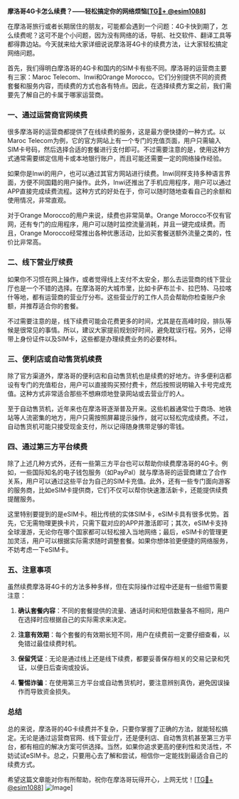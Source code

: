 **摩洛哥4G卡怎么续费？——轻松搞定你的网络烦恼[[TG💪+ @esim1088](https://t.me/s/esim1088)]**

在摩洛哥旅行或者长期居住的朋友，可能都会遇到一个问题：4G卡快到期了，怎么续费呢？这可不是个小问题，因为没有网络的话，导航、社交软件、翻译工具等都得靠边站。今天就来给大家详细说说摩洛哥4G卡的续费方法，让大家轻松搞定网络问题。

首先，我们得明白摩洛哥的4G卡和国内的SIM卡有些不同。摩洛哥的运营商主要有三家：Maroc Telecom、Inwi和Orange Morocco。它们分别提供不同的资费套餐和服务内容，而续费的方式也各有特点。因此，在选择续费方案之前，我们需要先了解自己的卡属于哪家运营商。

### **一、通过运营商官网续费**

很多摩洛哥的运营商都提供了在线续费的服务，这是最方便快捷的一种方式。以Maroc Telecom为例，它的官方网站上有一个专门的充值页面，用户只需输入SIM卡号码，然后选择合适的套餐进行支付即可。不过需要注意的是，使用这种方式通常需要绑定信用卡或本地银行账户，而且可能还需要一定的网络操作经验。

如果你是Inwi的用户，也可以通过其官方网站进行续费。Inwi同样支持多种语言界面，方便不同国籍的用户操作。此外，Inwi还推出了手机应用程序，用户可以通过APP直接完成续费流程。这种方式的好处在于，你可以随时随地查看自己的余额和使用情况，非常直观。

对于Orange Morocco的用户来说，续费也非常简单。Orange Morocco不仅有官网，还有专门的应用程序，用户可以随时监控流量消耗，并且一键完成续费。而且，Orange Morocco经常推出各种优惠活动，比如买套餐送额外流量之类的，性价比非常高。

### **二、线下营业厅续费**

如果你不习惯在网上操作，或者觉得线上支付不太安全，那么去运营商的线下营业厅也是一个不错的选择。在摩洛哥的大城市里，比如卡萨布兰卡、拉巴特、马拉喀什等地，都有运营商的营业厅分布。这些营业厅的工作人员会帮助你检查账户余额，并推荐适合你的套餐。

不过需要注意的是，线下续费可能会花费更多的时间，尤其是在高峰时段，排队等候是很常见的事情。所以，建议大家提前规划好时间，避免耽误行程。另外，记得带上身份证件以及SIM卡，这些都是办理续费业务的必要材料。

### **三、便利店或自动售货机续费**

除了官方渠道外，摩洛哥的便利店和自动售货机也是续费的好地方。许多便利店都设有专门的充值柜台，用户可以直接购买预付费卡，然后按照说明输入卡号完成充值。这种方式非常适合那些不想麻烦地登录网站或去营业厅的人。

至于自动售货机，近年来也在摩洛哥逐渐普及开来。这些机器通常位于商场、地铁站等人流密集的地方，用户只需按照屏幕提示操作，就可以轻松完成续费。不过，自动售货机可能只接受现金支付，所以记得随身携带足够的零钱。

### **四、通过第三方平台续费**

除了上述几种方式外，还有一些第三方平台也可以帮助你续费摩洛哥的4G卡。例如，一些国际知名的电子钱包服务（如PayPal）就与摩洛哥的运营商建立了合作关系，用户可以通过这些平台为自己的SIM卡充值。此外，还有一些专门面向游客的服务商，比如eSIM卡提供商，它们不仅可以帮你快速激活新卡，还能提供续费提醒服务。

这里特别要提到的是eSIM卡。相比传统的实体SIM卡，eSIM卡具有很多优势。首先，它无需物理更换卡片，只需下载对应的APP并激活即可；其次，eSIM卡支持全球漫游，无论你在哪个国家都可以轻松接入当地网络；最后，eSIM卡的管理更加灵活，用户可以根据实际需求随时调整套餐。如果你想体验更便捷的网络服务，不妨考虑一下eSIM卡。

### **五、注意事项**

虽然续费摩洛哥4G卡的方法多种多样，但在实际操作过程中还是有一些细节需要注意：

1. **确认套餐内容**：不同的套餐提供的流量、通话时间和短信数量各不相同，用户在选择时应根据自己的实际需求来决定。
   
2. **注意有效期**：每个套餐的有效期长短不同，用户在续费前一定要仔细查看，以免错过最佳续费时机。

3. **保留凭证**：无论是通过线上还是线下续费，都要妥善保存相关的交易记录和凭证，以便日后查询或投诉。

4. **警惕诈骗**：在使用第三方平台或自动售货机时，要注意辨别真伪，避免因误操作而导致资金损失。

### **总结**

总的来说，摩洛哥的4G卡续费并不复杂，只要你掌握了正确的方法，就能轻松搞定。无论是通过运营商官网、线下营业厅，还是便利店、自动售货机甚至第三方平台，都有相应的解决方案可供选择。当然，如果你追求更高的便利性和灵活性，不妨试试eSIM卡。总之，只要用心去了解和尝试，相信你一定能找到最适合自己的续费方式。

希望这篇文章能对你有所帮助，祝你在摩洛哥玩得开心，上网无忧！[[TG💪+ @esim1088](https://t.me/s/esim1088)] ![Image](https://i.postimg.cc/4NQfJmqS/Snipaste-2025-05-13-00-14-12.png)]